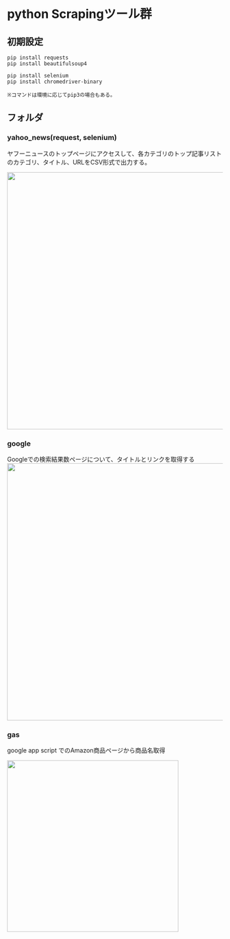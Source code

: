 # python Scrapingツール群

## 初期設定

```
pip install requests
pip install beautifulsoup4

pip install selenium 
pip install chromedriver-binary

※コマンドは環境に応じてpip3の場合もある。
```


## フォルダ

### yahoo_news(request, selenium)
ヤフーニュースのトップページにアクセスして、各カテゴリのトップ記事リストのカテゴリ、タイトル、URLをCSV形式で出力する。

<img width="600" src="https://user-images.githubusercontent.com/1549408/79186200-f4a41200-7e53-11ea-987e-120057be15ba.gif">

### google
Googleでの検索結果数ページについて、タイトルとリンクを取得する
<img width="600" src="https://user-images.githubusercontent.com/1549408/79190849-3fc42200-7e60-11ea-9052-797a89d34dbf.gif">


### gas
google app script でのAmazon商品ページから商品名取得

<img width="400" src="https://user-images.githubusercontent.com/1549408/79284648-41d8c000-7ef6-11ea-8a59-d9106c8514b9.gif">

